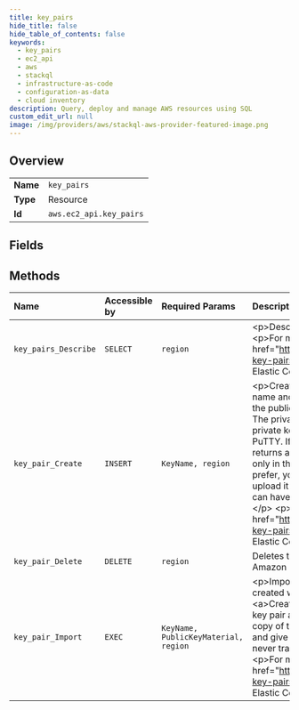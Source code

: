 ```yaml
---
title: key_pairs
hide_title: false
hide_table_of_contents: false
keywords:
  - key_pairs
  - ec2_api
  - aws    
  - stackql
  - infrastructure-as-code
  - configuration-as-data
  - cloud inventory
description: Query, deploy and manage AWS resources using SQL
custom_edit_url: null
image: /img/providers/aws/stackql-aws-provider-featured-image.png
---
```

  
    

## Overview
<table><tbody>
<tr><td><b>Name</b></td><td><code>key_pairs</code></td></tr>
<tr><td><b>Type</b></td><td>Resource</td></tr>
<tr><td><b>Id</b></td><td><code>aws.ec2_api.key_pairs</code></td></tr>
</tbody></table>

## Fields
## Methods
| Name | Accessible by | Required Params | Description |
|:-----|:--------------|:----------------|:------------|
| `key_pairs_Describe` | `SELECT` | `region` | &lt;p&gt;Describes the specified key pairs or all of your key pairs.&lt;/p&gt; &lt;p&gt;For more information about key pairs, see &lt;a href="https://docs.aws.amazon.com/AWSEC2/latest/UserGuide/ec2-key-pairs.html"&gt;Amazon EC2 key pairs&lt;/a&gt; in the &lt;i&gt;Amazon Elastic Compute Cloud User Guide&lt;/i&gt;.&lt;/p&gt; |
| `key_pair_Create` | `INSERT` | `KeyName, region` | &lt;p&gt;Creates an ED25519 or 2048-bit RSA key pair with the specified name and in the specified PEM or PPK format. Amazon EC2 stores the public key and displays the private key for you to save to a file. The private key is returned as an unencrypted PEM encoded PKCS#1 private key or an unencrypted PPK formatted private key for use with PuTTY. If a key with the specified name already exists, Amazon EC2 returns an error.&lt;/p&gt; &lt;p&gt;The key pair returned to you is available only in the Amazon Web Services Region in which you create it. If you prefer, you can create your own key pair using a third-party tool and upload it to any Region using &lt;a&gt;ImportKeyPair&lt;/a&gt;.&lt;/p&gt; &lt;p&gt;You can have up to 5,000 key pairs per Amazon Web Services Region.&lt;/p&gt; &lt;p&gt;For more information, see &lt;a href="https://docs.aws.amazon.com/AWSEC2/latest/UserGuide/ec2-key-pairs.html"&gt;Amazon EC2 key pairs&lt;/a&gt; in the &lt;i&gt;Amazon Elastic Compute Cloud User Guide&lt;/i&gt;.&lt;/p&gt; |
| `key_pair_Delete` | `DELETE` | `region` | Deletes the specified key pair, by removing the public key from Amazon EC2. |
| `key_pair_Import` | `EXEC` | `KeyName, PublicKeyMaterial, region` | &lt;p&gt;Imports the public key from an RSA or ED25519 key pair that you created with a third-party tool. Compare this with &lt;a&gt;CreateKeyPair&lt;/a&gt;, in which Amazon Web Services creates the key pair and gives the keys to you (Amazon Web Services keeps a copy of the public key). With ImportKeyPair, you create the key pair and give Amazon Web Services just the public key. The private key is never transferred between you and Amazon Web Services.&lt;/p&gt; &lt;p&gt;For more information about key pairs, see &lt;a href="https://docs.aws.amazon.com/AWSEC2/latest/UserGuide/ec2-key-pairs.html"&gt;Amazon EC2 key pairs&lt;/a&gt; in the &lt;i&gt;Amazon Elastic Compute Cloud User Guide&lt;/i&gt;.&lt;/p&gt; |
